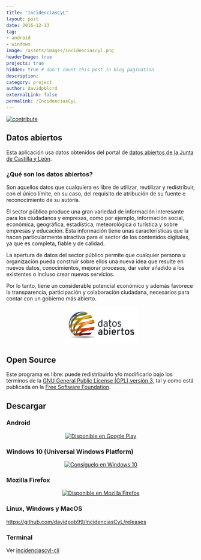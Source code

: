 ```yaml
---
title: "IncidenciasCyL"
layout: post
date: 2016-12-13
tag: 
- android
- windows
image: /assets/images/incidenciascyl.png
headerImage: true
projects: true
hidden: true # don't count this post in blog pagination
description: 
category: project
author: davidpblcrd
externalLink: false
permalink: /IncidenciasCyL
---
```


[![contribute](https://img.shields.io/badge/GitHub-contribute-red.svg)](https://github.com/davidpob99/IncidenciasCyL/)

## Datos abiertos

Esta aplicación usa datos obtenidos del portal de [datos abiertos de la Junta de Castilla y León](http://datosabiertos.jcyl.es).



### ¿Qué son los datos abiertos?

Son aquellos datos que cualquiera es libre de utilizar, reutilizar y redistribuir, con el único límite, en su caso, del requisito de atribución de su fuente o reconocimiento de su autoría.

El sector público produce una gran variedad de información interesante para los ciudadanos y empresas, como por ejemplo, información social, económica, geográfica, estadística, meteorológica o turística y sobre empresas y educación. Esta información tiene unas características que la hacen particularmente atractiva para el sector de los contenidos digitales, ya que es completa, fiable y de calidad.

La apertura de datos del sector público permite que cualquier persona u organización pueda construir sobre ellos una nueva idea que resulte en nuevos datos, conocimientos, mejorar procesos, dar valor añadido a los existentes o incluso crear nuevos servicios.

Por lo tanto, tiene un considerable potencial económico y además favorece la transparencia, participación y colaboración ciudadana, necesarios para contar con un gobierno más abierto.

<center><a href="http://datos.gob.es"><img src="/assets/images/p_logo_rgb_web.jpg" width="200px"></a></center>

## Open Source

Este programa es libre: puede redistribuirlo y/o modificarlo bajo los términos de la [GNU General Public License (GPL),versión 3,](https://www.gnu.org/licenses/gpl-3.0.html) tal y como está publicada en la [Free Software Foundation](http://www.fsf.org/).



## Descargar

### Android
<center><a href='https://play.google.com/store/apps/details?id=es.davidpob99.IncidenciasCyL&pcampaignid=MKT-Other-global-all-co-prtnr-py-PartBadge-Mar2515-1'><img alt='Disponible en Google Play' src='https://play.google.com/intl/en_us/badges/images/generic/es_badge_web_generic.png' width="350px"/></a></center>


### Windows 10 (Universal Windows Platform)

<center><a href="https://www.microsoft.com/store/apps/9nblggh40gfz?ocid=badge"><img src="https://assets.windowsphone.com/781d478b-505e-4f0a-ba1a-b0d64f18bf8f/Spanish_Get_it_Win_10_InvariantCulture_Default.png" alt="Consíguelo en Windows 10" width="300px"/></a></center>

### Mozilla Firefox

<center><a href='https://addons.mozilla.org/es/firefox/addon/incidenciascyl/'><img width='200px' alt='Disponible en Mozilla Firefox' src='https://assets.mozilla.org/view/0002/p_206.jpg?t=1502468880465'/></a></center>

### Linux, Windows y MacOS

<a href="https://github.com/davidpob99/IncidenciasCyL/releases">https://github.com/davidpob99/IncidenciasCyL/releases</a>

### Terminal

Ver [incidenciascyl-cli](https://github.com/davidpob99/incidenciascyl-cli)